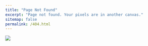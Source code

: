 ```yaml
---
title: "Page Not Found"
excerpt: "Page not found. Your pixels are in another canvas."
sitemap: false
permalink: /404.html
---
```


![](https://www.indiepixel.co.kr/file/2018/10/404_indiepixel.jpg)

